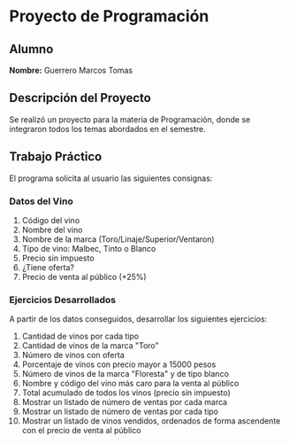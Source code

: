 # Proyecto de Programación

## Alumno

**Nombre:** Guerrero Marcos Tomas

## Descripción del Proyecto

Se realizó un proyecto para la materia de Programación, donde se integraron todos los temas abordados en el semestre.

## Trabajo Práctico

El programa solicita al usuario las siguientes consignas:

### Datos del Vino

1. Código del vino
2. Nombre del vino
3. Nombre de la marca (Toro/Linaje/Superior/Ventaron)
4. Tipo de vino: Malbec, Tinto o Blanco
5. Precio sin impuesto
6. ¿Tiene oferta?
7. Precio de venta al público (+25%)

### Ejercicios Desarrollados

A partir de los datos conseguidos, desarrollar los siguientes ejercicios:

1. Cantidad de vinos por cada tipo
2. Cantidad de vinos de la marca "Toro"
3. Número de vinos con oferta
4. Porcentaje de vinos con precio mayor a 15000 pesos
5. Número de vinos de la marca "Floresta" y de tipo blanco
6. Nombre y código del vino más caro para la venta al público
7. Total acumulado de todos los vinos (precio sin impuesto)
8. Mostrar un listado de número de ventas por cada marca
9. Mostrar un listado de número de ventas por cada tipo
10. Mostrar un listado de vinos vendidos, ordenados de forma ascendente con el precio de venta al público

